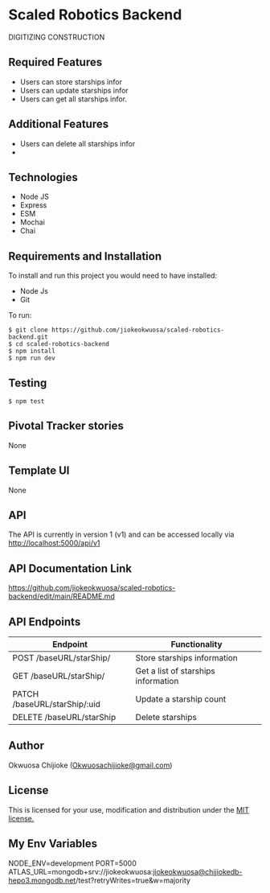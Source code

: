 # Scaled Robotics Backend
DIGITIZING CONSTRUCTION

## Required Features
- Users can store starships infor
- Users can update starships infor
- Users can get all starships infor. 

## Additional Features
-  Users can delete all starships infor
-  
## Technologies

- Node JS
- Express
- ESM
- Mochai
- Chai

## Requirements and Installation

To install and run this project you would need to have installed:
- Node Js
- Git

To run:
```
$ git clone https://github.com/jiokeokwuosa/scaled-robotics-backend.git
$ cd scaled-robotics-backend
$ npm install
$ npm run dev
```

## Testing
```
$ npm test
```

## Pivotal Tracker stories

None

## Template UI

None

## API

The API is currently in version 1 (v1) and can be accessed locally via [http://localhost:5000/api/v1](http://localhost:5000/api/vi)

## API Documentation Link

https://github.com/jiokeokwuosa/scaled-robotics-backend/edit/main/README.md


## API Endpoints

| Endpoint                                         | Functionality                            |
| ------------------------------------------------ | -----------------------------------------|
| POST /baseURL/starShip/           | Store starships information                        |
| GET /baseURL/starShip/           | Get a list of starships information                           |
| PATCH /baseURL/starShip/:uid   | Update a starship count                         |
| DELETE /baseURL/starShip  | Delete starships                       |


## Author

Okwuosa Chijioke (Okwuosachijioke@gmail.com)

## License

This is licensed for your use, modification and distribution under the [MIT license.](https://opensource.org/licenses/MIT)

## My Env Variables
NODE_ENV=development
PORT=5000
ATLAS_URL=mongodb+srv://jiokeokwuosa:jiokeokwuosa@chijiokedb-hepo3.mongodb.net/test?retryWrites=true&w=majority
